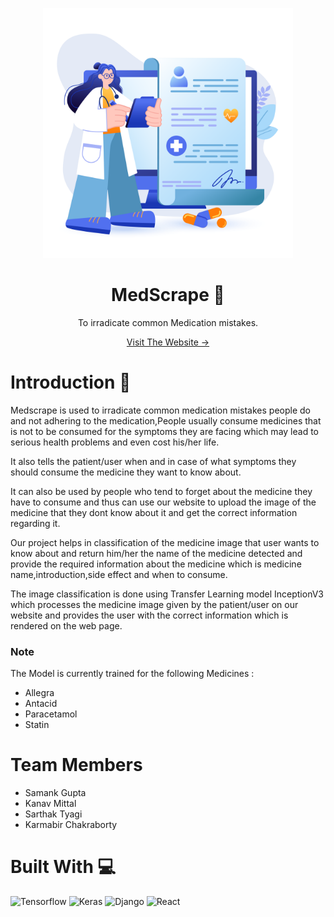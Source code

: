 
<p align="center">

<img src="FrontEnd/src/Components/images/11.png" width="400" height="400">

</p>
<h1 align="center">MedScrape 💊</h1>
<p align="center">To irradicate common Medication mistakes.</p>
<p align="center"><a href="https://medscrape.netlify.app/">Visit The Website -></a></p>

<h1>Introduction 📔</h1>

Medscrape is used to irradicate common medication mistakes people do and not adhering to the 
medication,People usually consume medicines that is not to be consumed for the symptoms they are facing 
which may lead to serious health problems and even cost his/her life.

It also tells the patient/user when and in case of what symptoms they should
consume the medicine they want to know about.

It can also be used by people who tend to forget about the medicine they
have to consume and thus can use our website to upload the image of the medicine
that they dont know about it and get the correct information regarding it.

Our project helps in classification of the medicine image that user wants to know
about and return him/her the name of the medicine detected and provide the required
information about the medicine which is medicine name,introduction,side effect and
when to consume.

The image classification is done using Transfer Learning model InceptionV3 which 
processes the medicine image given by the patient/user on our website and provides the user with
the correct information which is rendered on the web page.

<h3>Note</h3>
The Model is currently trained for the following Medicines :
<ul>
  <li>Allegra</li>
  <li>Antacid</li>
  <li>Paracetamol</li>
  <li>Statin</li>
</ul>

<h1>Team Members </h1>
<ul>
  <li>Samank Gupta</li>
  <li>Kanav Mittal</li>
  <li>Sarthak Tyagi</li>
  <li>Karmabir Chakraborty</li>
</ul>

<h1>Built With 💻</h1>

<p float="left">
<img src="https://img.shields.io/badge/-Tensorflow-%23FF6F00?logo=tensorflow&logoColor=white&style=for-the-badge" alt="Tensorflow" />
<img src="https://img.shields.io/badge/-Keras-%23D00000?logo=keras&logoColor=white&style=for-the-badge" alt="Keras" />
<img src="https://img.shields.io/badge/-Django-%23092E20?logo=django&logoColor=white&style=for-the-badge" alt="Django" />
<img src="https://img.shields.io/badge/-React-%2361DAFB?logo=react&logoColor=black&style=for-the-badge" alt="React" />
</p>
